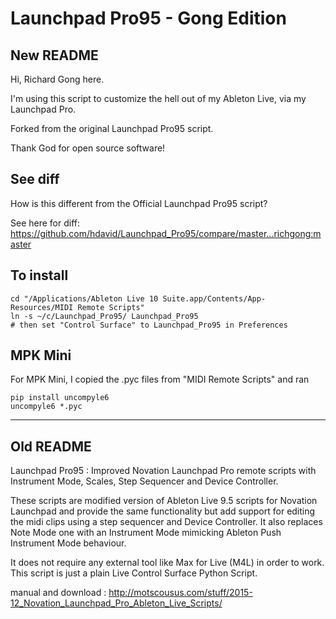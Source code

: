 # Launchpad Pro95 - Gong Edition

## New README

Hi, Richard Gong here.

I'm using this script to customize the hell out of my Ableton Live, via my Launchpad Pro.

Forked from the original Launchpad Pro95 script.

Thank God for open source software!

## See diff

How is this different from the Official Launchpad Pro95 script?

See here for diff: https://github.com/hdavid/Launchpad_Pro95/compare/master...richgong:master


## To install

```
cd "/Applications/Ableton Live 10 Suite.app/Contents/App-Resources/MIDI Remote Scripts"
ln -s ~/c/Launchpad_Pro95/ Launchpad_Pro95
# then set "Control Surface" to Launchpad_Pro95 in Preferences
```

## MPK Mini

For MPK Mini, I copied the .pyc files from "MIDI Remote Scripts" and ran

```
pip install uncompyle6
uncompyle6 *.pyc
```

---

## Old README

Launchpad Pro95 : Improved Novation Launchpad Pro remote scripts with Instrument Mode, Scales, Step Sequencer and Device Controller.

These scripts are modified version of Ableton Live 9.5 scripts for Novation Launchpad and provide the same functionality but add support for editing the midi clips using a step sequencer and Device Controller. It also replaces Note Mode one with an Instrument Mode mimicking Ableton Push Instrument Mode behaviour.

It does not require any external tool like Max for Live (M4L) in order to work. This script is just a plain Live Control Surface Python Script. 

manual and download : http://motscousus.com/stuff/2015-12_Novation_Launchpad_Pro_Ableton_Live_Scripts/

